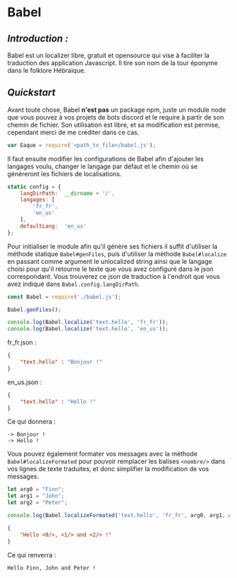 # Babel

## *Introduction :*
Babel est un localizer libre, gratuit et opensource qui vise à faciliter la traduction des application Javascript. Il tire son nom de la tour éponyme dans le folklore Hébraique.

## *Quickstart*

Avant toute chose, Babel **n'est pas** un package npm, juste un module node que vous pouvez à vos projets de bots discord et le require à partir de son chemin de fichier.
Son utilisation est libre, et sa modification est permise, cependant merci de me créditer dans ce cas.
```js
var Eaque = require('<path_to_file>/babel.js');
```
Il faut ensuite modifier les configurations de Babel afin d'ajouter les langages voulu, changer le langage par défaut et le chemin où se génèreront les fichiers de localisations.
```js
static config = {
	langDirPath:  __dirname + '/',
	langages: [
		'fr_fr',
		'en_us'
	],
	defaultLang:  'en_us'
};
```
Pour initialiser le module afin qu'il génère ses fichiers il suffit d'utiliser la méthode statique `Babel#genFiles`, puis d'utiliser la méthode `Babel#localize` en passant comme argument le unlocalized string ainsi que le langage choisi pour qu'il retourne le texte que vous avez configuré dans le json correspondant. Vous trouverez ce json de traduction à l'endroit que vous avez indiqué dans `Babel.config.langDirPath`.

```js
const Babel = require('./babel.js');

Babel.genFiles();

console.log(Babel.localize('text.hello', 'fr_fr'));
console.log(Babel.localize('text.hello', 'en_us'));
```
fr_fr.json :
```json
{
	"text.hello" : "Bonjour !"
}
```
en_us.json :
```json
{
	"text.hello" : "Hello !"
}
```
Ce qui donnera  : 
```
-> Bonjour !
-> Hello !
```

Vous pouvez également formater vos messages avec la méthode `Babel#localizeFormated` pour pouvoir remplacer les balises `<nombre/>` dans vos lignes de texte traduites, et donc simplifier la modification de vos messages.

```js
let arg0 = "Finn";
let arg1 = "John";
let arg2 = "Peter";

console.log(Babel.localizeFormated('text.hello', 'fr_fr', arg0, arg1, arg2));
```
```json
{
	"Hello <0/>, <1/> and <2/> !"
}
```
Ce qui renverra :
```
Hello Finn, John and Peter !
```
